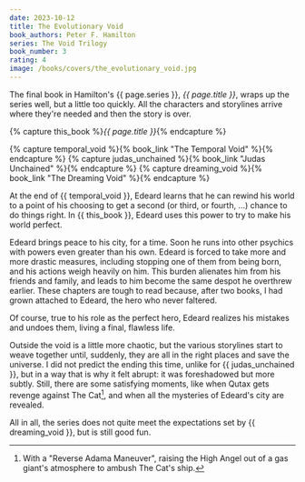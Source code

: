 ```yaml
---
date: 2023-10-12
title: The Evolutionary Void
book_authors: Peter F. Hamilton
series: The Void Trilogy
book_number: 3
rating: 4
image: /books/covers/the_evolutionary_void.jpg
---
```


The final book in <span class="author-name">Hamilton</span>'s <span
class="book-series">{{ page.series }}</span>, <cite class="book-title">{{
page.title }}</cite>, wraps up the series well, but a little too quickly. All
the characters and storylines arrive where they're needed and then the story
is over.

{% capture this_book %}<cite class="book-title">{{ page.title }}</cite>{% endcapture %}

{% capture temporal_void %}{% book_link "The Temporal Void" %}{% endcapture %}
{% capture judas_unchained %}{% book_link "Judas Unchained" %}{% endcapture %}
{% capture dreaming_void %}{% book_link "The Dreaming Void" %}{% endcapture %}

At the end of {{ temporal_void }}, Edeard learns that he can rewind his world
to a point of his choosing to get a second (or third, or fourth, ...) chance
to do things right. In {{ this_book }}, Edeard uses this power to try to make
his world perfect.

Edeard brings peace to his city, for a time. Soon he runs into other psychics
with powers even greater than his own. Edeard is forced to take more and more
drastic measures, including stopping one of them from being born, and his
actions weigh heavily on him. This burden alienates him from his friends and
family, and leads to him become the same despot he overthrew earlier. These
chapters are tough to read because, after two books, I had grown attached to
Edeard, the hero who never faltered.

Of course, true to his role as the perfect hero, Edeard realizes his mistakes
and undoes them, living a final, flawless life.

Outside the void is a little more chaotic, but the various storylines start to
weave together until, suddenly, they are all in the right places and save the
universe. I did not predict the ending this time, unlike for {{
judas_unchained }}, but in a way that is why it felt abrupt: it was
foreshadowed but more subtly. Still, there are some satisfying moments, like
when Qutax gets revenge against The Cat[^adama], and when all the mysteries of
Edeard's city are revealed.

All in all, the series does not quite meet the expectations set by {{
dreaming_void }}, but is still good fun.

[^adama]:
    With a "Reverse Adama Maneuver", raising the High Angel out of a gas
    giant's atmosphere to ambush The Cat's ship.

